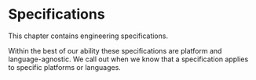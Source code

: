 # Specifications

This chapter contains engineering specifications.

Within the best of our ability these specifications are platform and language-agnostic. We call out when we know that a specification applies to specific platforms or languages.
